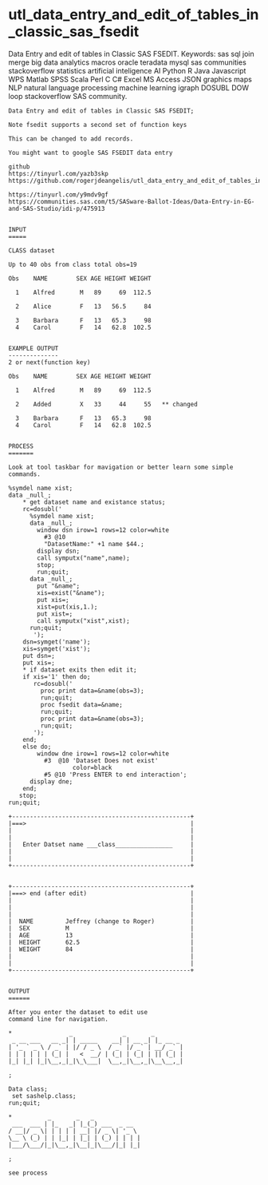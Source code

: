 # utl_data_entry_and_edit_of_tables_in_classic_sas_fsedit
Data Entry and edit of tables in Classic SAS FSEDIT.  Keywords: sas sql join merge big data analytics macros oracle teradata mysql sas communities stackoverflow statistics artificial inteligence AI Python R Java Javascript WPS Matlab SPSS Scala Perl C C# Excel MS Access JSON graphics maps NLP natural language processing machine learning igraph DOSUBL DOW loop stackoverflow SAS community.


    Data Entry and edit of tables in Classic SAS FSEDIT;

    Note fsedit supports a second set of function keys

    This can be changed to add records.

    You might want to google SAS FSEDIT data entry

    github
    https://tinyurl.com/yazb3skp
    https://github.com/rogerjdeangelis/utl_data_entry_and_edit_of_tables_in_classic_sas_fsedit

    https://tinyurl.com/y9mdv9gf
    https://communities.sas.com/t5/SASware-Ballot-Ideas/Data-Entry-in-EG-and-SAS-Studio/idi-p/475913


    INPUT
    =====

    CLASS dataset

    Up to 40 obs from class total obs=19

    Obs    NAME        SEX AGE HEIGHT WEIGHT

      1    Alfred       M   89     69  112.5

      2    Alice        F   13   56.5     84

      3    Barbara      F   13   65.3     98
      4    Carol        F   14   62.8  102.5


    EXAMPLE OUTPUT
    --------------
    2 or next(function key)

    Obs    NAME        SEX AGE HEIGHT WEIGHT

      1    Alfred       M   89     69  112.5

      2    Added        X   33     44     55   ** changed

      3    Barbara      F   13   65.3     98
      4    Carol        F   14   62.8  102.5


    PROCESS
    =======

    Look at tool taskbar for mavigation or better learn some simple commands.

    %symdel name xist;
    data _null_;
        * get dataset name and existance status;
        rc=dosubl('
          %symdel name xist;
          data _null_;
            window dsn irow=1 rows=12 color=white
              #3 @10
              "DatasetName:" +1 name $44.;
            display dsn;
            call symputx("name",name);
            stop;
            run;quit;
          data _null_;
            put "&name";
            xis=exist("&name");
            put xis=;
            xist=put(xis,1.);
            put xist=;
            call symputx("xist",xist);
          run;quit;
           ');
        dsn=symget('name');
        xis=symget('xist');
        put dsn=;
        put xis=;
        * if dataset exits then edit it;
        if xis='1' then do;
           rc=dosubl('
             proc print data=&name(obs=3);
             run;quit;
             proc fsedit data=&name;
             run;quit;
             proc print data=&name(obs=3);
             run;quit;
           ');
        end;
        else do;
            window dne irow=1 rows=12 color=white
              #3  @10 'Dataset Does not exist'
                      color=black
              #5 @10 'Press ENTER to end interaction';
          display dne;
        end;
       stop;
    run;quit;

    +--------------------------------------------------+
    |===>                                              |
    |                                                  |
    |                                                  |
    |   Enter Datset name ___class________________     |
    |                                                  |
    |                                                  |
    +--------------------------------------------------+


    +--------------------------------------------------+
    |===> end (after edit)                             |
    |                                                  |
    |                                                  |
    |                                                  |
    |  NAME         Jeffrey (change to Roger)          |
    |  SEX          M                                  |
    |  AGE          13                                 |
    |  HEIGHT       62.5                               |
    |  WEIGHT       84                                 |
    |                                                  |
    |                                                  |
    +--------------------------------------------------+


    OUTPUT
    ======

    After you enter the dataset to edit use
    command line for navigation.

    *                _              _       _
     _ __ ___   __ _| | _____    __| | __ _| |_ __ _
    | '_ ` _ \ / _` | |/ / _ \  / _` |/ _` | __/ _` |
    | | | | | | (_| |   <  __/ | (_| | (_| | || (_| |
    |_| |_| |_|\__,_|_|\_\___|  \__,_|\__,_|\__\__,_|

    ;

    Data class;
     set sashelp.class;
    run;quit;

    *          _       _   _
     ___  ___ | |_   _| |_(_) ___  _ __
    / __|/ _ \| | | | | __| |/ _ \| '_ \
    \__ \ (_) | | |_| | |_| | (_) | | | |
    |___/\___/|_|\__,_|\__|_|\___/|_| |_|

    ;

    see process

